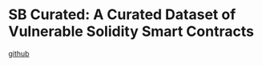 # SB Curated: A Curated Dataset of Vulnerable Solidity Smart Contracts
[github](https://github.com/smartbugs/smartbugs-curated)
